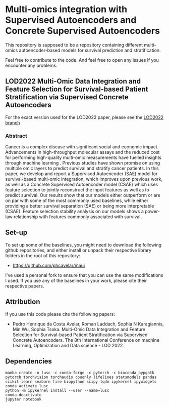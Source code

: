 # Multi-omics integration with Supervised Autoencoders and Concrete Supervised Autoencoders

This repository is supposed to be a repository containing different multi-omics autoencoder-based models for survival prediction and stratification.

Feel free to contribute to the code. And feel free to open any issues if you encounter any problems.

## LOD2022 Multi-Omic Data Integration and Feature Selection for Survival-based Patient Stratification via Supervised Concrete Autoencoders

For the exact version used for the LOD2022 paper, please see the [LOD2022 branch](https://github.com/phcavelar/multi-omics-lusc-tcga/tree/LOD2022)

### Abstract
Cancer is a complex disease with significant social and economic impact. Advancements in high-throughput molecular assays and the reduced cost for performing high-quality multi-omic measurements have fuelled insights through machine learning . Previous studies have shown promise on using multiple omic layers to predict survival and stratify cancer patients. In this paper, we develop and report a Supervised Autoencoder (SAE) model for survival-based multi-omic integration, which improves upon previous work, as well as a Concrete Supervised Autoencoder model (CSAE) which uses feature selection to jointly reconstruct the input features as well as to predict survival. Our results show that our models either outperform or are on par with some of the most commonly used baselines, while either providing a better survival separation (SAE) or being more interpretable (CSAE). Feature selection stability analysis on our models shows a power-law relationship with features commonly associated with survival.

## Set-up

To set up some of the baselines, you might need to download the following github repositories, and either install or unpack their respective library folders in the root of this repository:
* https://github.com/phcavelar/maui

I've used a personal fork to ensure that you can use the same modifications I used. If you use any of the baselines in your work, please cite their respective papers.

## Attribution

If you use this code please cite the following papers:
* Pedro Henrique da Costa Avelar, Roman Laddach, Sophia N Karagiannis, Min Wu, Sophia Tsoka. Multi-Omic Data Integration and Feature Selection for Survival-based Patient Stratification via Supervised Concrete Autoencoders. The 8th International Conference on machine Learning, Optimization and Data science - LOD 2022

## Dependencies

```
mamba create -n lusc -c conda-forge -c pytorch -c bioconda pypgatk pytorch torchvision torchaudio cpuonly lifelines statsmodels pandas scikit-learn seaborn fire biopython scipy tqdm ipykernel ipywidgets
conda activate lusc
python -m ipykernel install --user --name=lusc
conda deactivate
jupyter notebook
```

